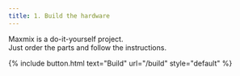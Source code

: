 ```yaml
---
title: 1. Build the hardware
---
```



Maxmix is a do-it-yourself project.  
Just order the parts and follow the instructions.

{% include button.html text="Build" url="/build" style="default" %}
